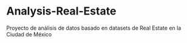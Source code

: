 # Analysis-Real-Estate
Proyecto de análisis de datos basado en datasets de Real Estate en la Ciudad de México

